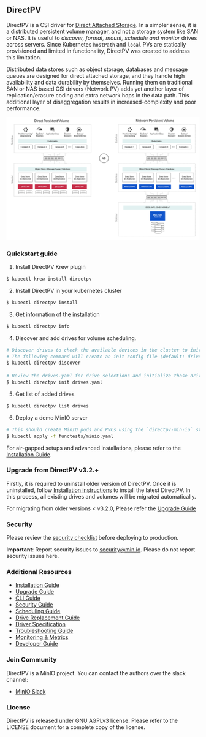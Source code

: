 DirectPV
----------

DirectPV is a CSI driver for [Direct Attached Storage](https://en.wikipedia.org/wiki/Direct-attached_storage). In a simpler sense, it is a distributed persistent volume manager, and not a storage system like SAN or NAS. It is useful to *discover, format, mount, schedule and monitor* drives across servers. Since Kubernetes `hostPath` and `local` PVs are statically provisioned and limited in functionality, DirectPV was created to address this limitation. 

Distributed data stores such as object storage, databases and message queues are designed for direct attached storage, and they handle high availability and data durability by themselves. Running them on traditional SAN or NAS based CSI drivers (Network PV) adds yet another layer of replication/erasure coding and extra network hops in the data path. This additional layer of disaggregation results in increased-complexity and poor performance.

![Architecture Diagram](https://github.com/minio/directpv/blob/master/docs/images/architecture.png?raw=true)

### Quickstart guide

1. Install DirectPV Krew plugin
```sh
$ kubectl krew install directpv
```

2. Install DirectPV in your kubernetes cluster
```sh
$ kubectl directpv install
```

3. Get information of the installation
```sh
$ kubectl directpv info
```

4. Discover and add drives for volume scheduling.
```sh
# Discover drives to check the available devices in the cluster to initialize
# The following command will create an init config file (default: drives.yaml) which will be used for initialization
$ kubectl directpv discover

# Review the drives.yaml for drive selections and initialize those drives
$ kubectl directpv init drives.yaml
```

5. Get list of added drives
```sh
$ kubectl directpv list drives
```

6. Deploy a demo MinIO server
```sh
# This should create MinIO pods and PVCs using the `directpv-min-io` storage class
$ kubectl apply -f functests/minio.yaml
 ```

For air-gapped setups and advanced installations, please refer to the [Installation Guide](./docs/installation.md).

### Upgrade from DirectPV v3.2.+

Firstly, it is required to uninstall older version of DirectPV. Once it is uninstalled, follow [Installation instructions](#Installation) to install the latest DirectPV. In this process, all existing drives and volumes will be migrated automatically.

For migrating from older versions < v3.2.0, Please refer the [Upgrade Guide](./docs/upgrade.md)

### Security

Please review the [security checklist](./security-checklist.md) before deploying to production.

**Important**: Report security issues to security@min.io. Please do not report security issues here.

### Additional Resources

- [Installation Guide](./docs/installation.md)
- [Upgrade Guide](./docs/upgrade.md)
- [CLI Guide](./docs/cli.md)
- [Security Guide](./docs/security.md)
- [Scheduling Guide](./docs/scheduling.md)
- [Drive Replacement Guide](./docs/drive-replacement.md)
- [Driver Specification](./docs/specification.md)
- [Troubleshooting Guide](./docs/troubleshooting.md)
- [Monitoring & Metrics](./docs/metrics.md)
- [Developer Guide](./docs/development-and-testing.md)

### Join Community

DirectPV is a MinIO project. You can contact the authors over the slack channel:

- [MinIO Slack](https://slack.min.io/)

### License

DirectPV is released under GNU AGPLv3 license. Please refer to the LICENSE document for a complete copy of the license.
